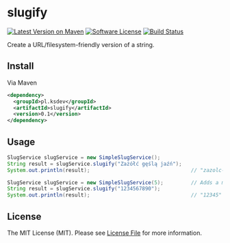 # slugify

[![Latest Version on Maven][ico-maven]][link-maven]
[![Software License][ico-license]](LICENSE)
[![Build Status][ico-travis]][link-travis]

Create a URL/filesystem-friendly version of a string.

## Install

Via Maven

```xml
<dependency>
  <groupId>pl.ksdev</groupId>
  <artifactId>slugify</artifactId>
  <version>0.1</version>
</dependency>
```

## Usage

```java
SlugService slugService = new SimpleSlugService();
String result = slugService.slugify("Zażółć gęślą jaźń");
System.out.println(result);                                 // "zazolc-gesla-jazn"

SlugService slugService = new SimpleSlugService(5);         // Adds a max slug length (default = 200)
String result = slugService.slugify("1234567890");
System.out.println(result);                                 // "12345"
```

## License

The MIT License (MIT). Please see [License File](LICENSE) for more information.

[ico-license]: https://img.shields.io/badge/license-MIT-brightgreen.svg?style=flat-square
[ico-travis]: https://img.shields.io/travis/ksdev-pl/slugify/master.svg?style=flat-square
[ico-maven]: https://img.shields.io/maven-metadata/v/http/central.maven.org/maven2/pl/ksdev/slugify/maven-metadata.xml.svg

[link-travis]: https://travis-ci.org/ksdev-pl/slugify
[link-maven]: http://search.maven.org/#artifactdetails%7Cpl.ksdev%7Cslugify%7C0.1%7Cjar
